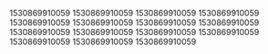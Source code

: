 1530869910059
1530869910059
1530869910059
1530869910059
1530869910059
1530869910059
1530869910059
1530869910059
1530869910059
1530869910059
1530869910059
1530869910059
1530869910059
1530869910059
1530869910059